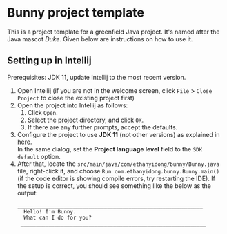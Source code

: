 # Bunny project template

This is a project template for a greenfield Java project. It's named after the Java mascot _Duke_. Given below are instructions on how to use it.

## Setting up in Intellij

Prerequisites: JDK 11, update Intellij to the most recent version.

1. Open Intellij (if you are not in the welcome screen, click `File` > `Close Project` to close the existing project first)
1. Open the project into Intellij as follows:
   1. Click `Open`.
   1. Select the project directory, and click `OK`.
   1. If there are any further prompts, accept the defaults.
1. Configure the project to use **JDK 11** (not other versions) as explained in [here](https://www.jetbrains.com/help/idea/sdk.html#set-up-jdk).<br>
   In the same dialog, set the **Project language level** field to the `SDK default` option.
3. After that, locate the `src/main/java/com/ethanyidong/bunny/Bunny.java` file, right-click it, and choose `Run com.ethanyidong.bunny.Bunny.main()` (if the code editor is showing compile errors, try restarting the IDE). If the setup is correct, you should see something like the below as the output:
   ```
   ____________________________________________________________
	 Hello! I'm Bunny.
	 What can I do for you?
	____________________________________________________________
   ```
